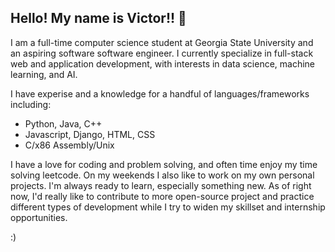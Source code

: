 ## Hello! My name is Victor!! 👋

I am a full-time computer science student at Georgia State University and an aspiring software software engineer. I currently specialize in full-stack web and application development, with interests in data science, machine learning, and AI. 

I have experise and a knowledge for a handful of languages/frameworks including:
  - Python, Java, C++
  - Javascript, Django, HTML, CSS
  - C/x86 Assembly/Unix

I have a love for coding and problem solving, and often time enjoy my time solving leetcode. On my weekends I also like to work on my own personal projects. I'm always ready to learn, especially something new. As of right now, I'd really like to contribute to more open-source project and practice different types of development while I try to widen my skillset and internship opportunities.

:)





